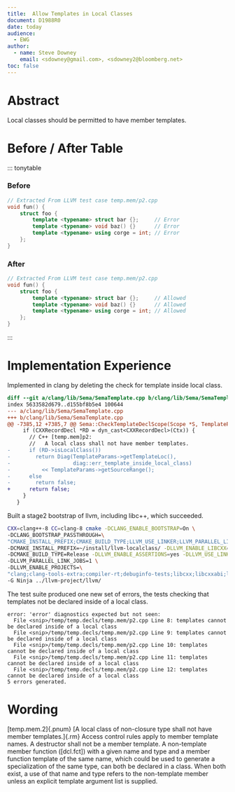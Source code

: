 ```yaml
---
title: 	Allow Templates in Local Classes
document: D1988R0
date: today
audience:
  - EWG
author:
  - name: Steve Downey
    email: <sdowney@gmail.com>, <sdowney2@bloomberg.net>
toc: false
---
```


# Abstract
Local classes should be permitted to have member templates.

# Before / After Table

::: tonytable

### Before
```C++
// Extracted From LLVM test case temp.mem/p2.cpp
void fun() {
    struct foo {
        template <typename> struct bar {};     // Error
        template <typename> void baz() {}      // Error
        template <typename> using corge = int; // Error
    };
}
```

### After
```C++
// Extracted From LLVM test case temp.mem/p2.cpp
void fun() {
    struct foo {
        template <typename> struct bar {};     // Allowed
        template <typename> void baz() {}      // Allowed
        template <typename> using corge = int; // Allowed
    };
}


```
:::

# Implementation Experience

Implemented in clang by deleting the check for template inside local class.

```diff
diff --git a/clang/lib/Sema/SemaTemplate.cpp b/clang/lib/Sema/SemaTemplate.cpp
index 5633582d679..d155bf8b5e4 100644
--- a/clang/lib/Sema/SemaTemplate.cpp
+++ b/clang/lib/Sema/SemaTemplate.cpp
@@ -7385,12 +7385,7 @@ Sema::CheckTemplateDeclScope(Scope *S, TemplateParameterList *TemplateParams) {
     if (CXXRecordDecl *RD = dyn_cast<CXXRecordDecl>(Ctx)) {
       // C++ [temp.mem]p2:
       //   A local class shall not have member templates.
-      if (RD->isLocalClass())
-        return Diag(TemplateParams->getTemplateLoc(),
-                    diag::err_template_inside_local_class)
-          << TemplateParams->getSourceRange();
-      else
-        return false;
+      return false;
     }
   }

```

Built a stage2 bootstrap of llvm, including libc++, which succeeded.
```sh
CXX=clang++-8 CC=clang-8 cmake -DCLANG_ENABLE_BOOTSTRAP=On \
-DCLANG_BOOTSTRAP_PASSTHROUGH=\
"CMAKE_INSTALL_PREFIX;CMAKE_BUILD_TYPE;LLVM_USE_LINKER;LLVM_PARALLEL_LINK_JOBS;LLVM_ENABLE_PROJECTS" \
-DCMAKE_INSTALL_PREFIX=~/install/llvm-localclass/ -DLLVM_ENABLE_LIBCXX=yes \
-DCMAKE_BUILD_TYPE=Release -DLLVM_ENABLE_ASSERTIONS=yes -DLLVM_USE_LINKER=lld \
-DLLVM_PARALLEL_LINK_JOBS=1 \
-DLLVM_ENABLE_PROJECTS=\
"clang;clang-tools-extra;compiler-rt;debuginfo-tests;libcxx;libcxxabi;libunwind;lld;lldb;llvm" \
-G Ninja ../llvm-project/llvm/
```
The test suite produced one new set of errors, the tests checking that templates not be declared inside of a local class.

    error: 'error' diagnostics expected but not seen:
      File <snip>/temp/temp.decls/temp.mem/p2.cpp Line 8: templates cannot be declared inside of a local class
      File <snip>/temp/temp.decls/temp.mem/p2.cpp Line 9: templates cannot be declared inside of a local class
      File <snip>/temp/temp.decls/temp.mem/p2.cpp Line 10: templates cannot be declared inside of a local class
      File <snip>/temp/temp.decls/temp.mem/p2.cpp Line 11: templates cannot be declared inside of a local class
      File <snip>/temp/temp.decls/temp.mem/p2.cpp Line 12: templates cannot be declared inside of a local class
    5 errors generated.


# Wording

[temp.mem.2]{.pnum} [A local class of non-closure type shall not have member
templates.]{.rm} Access control rules apply to member template names. A
destructor shall not be a member template. A non-template member function
([dcl.fct]) with a given name and type and a member function template of the
same name, which could be used to generate a specialization of the same type,
can both be declared in a class. When both exist, a use of that name and type
refers to the non-template member unless an explicit template argument list is
supplied.
